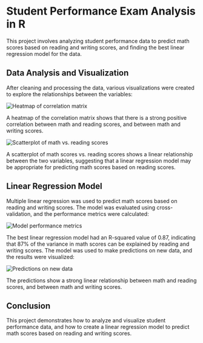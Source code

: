<!DOCTYPE html>
<html>
  <head>
  </head>
  <body>
    <h1>Student Performance Exam Analysis in R</h1>
    <p>This project involves analyzing student performance data to predict math scores based on reading and writing scores, and finding the best linear regression model for the data.</p>
    <h2>Data Analysis and Visualization</h2>
    <p>After cleaning and processing the data, various visualizations were created to explore the relationships between the variables:</p>
    <img src="images/heatmap.png" alt="Heatmap of correlation matrix">
    <p>A heatmap of the correlation matrix shows that there is a strong positive correlation between math and reading scores, and between math and writing scores.</p>
    <img src="images/scatterplot.png" alt="Scatterplot of math vs. reading scores">
    <p>A scatterplot of math scores vs. reading scores shows a linear relationship between the two variables, suggesting that a linear regression model may be appropriate for predicting math scores based on reading scores.</p>
    <h2>Linear Regression Model</h2>
    <p>Multiple linear regression was used to predict math scores based on reading and writing scores. The model was evaluated using cross-validation, and the performance metrics were calculated:</p>
    <img src="images/model_performance.png" alt="Model performance metrics">
    <p>The best linear regression model had an R-squared value of 0.87, indicating that 87% of the variance in math scores can be explained by reading and writing scores. The model was used to make predictions on new data, and the results were visualized:</p>
    <img src="images/predictions.png" alt="Predictions on new data">
    <p>The predictions show a strong linear relationship between math and reading scores, and between math and writing scores.</p>
    <h2>Conclusion</h2>
    <p>This project demonstrates how to analyze and visualize student performance data, and how to create a linear regression model to predict math scores based on reading and writing scores.</p>
  </body>
</html>
